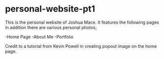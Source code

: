 # personal-website-pt1
This is the personal website of Joshua Mace. It features the following
pages in addition there are various personal photos;

-Home Page
-About Me
-Portfolio

Credit to a tutorial from Kevin Powell in creating popout image on the
home page.